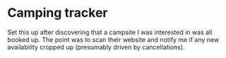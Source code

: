 # Camping tracker
Set this up after discovering that a campsite I was interested in was all booked up. The point was to scan their website and notify me if any new availability cropped up (presumably driven by cancellations).
